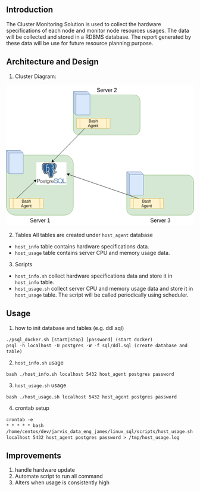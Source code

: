## Introduction
The Cluster Monitoring Solution is used to collect the hardware specifications of each node and monitor node resources usages. The data will be collected and stored in a RDBMS database. The report generated by these data will be use for future resource planning purpose.

## Architecture and Design
1) Cluster Diagram:

![my image](./assets/diagram.png)

2) Tables
  All tables are created under `host_agent` database
  - `host_info`  table contains hardware specifications data.
  - `host_usage` table contains server CPU and memory usage data.
3) Scripts
  - `host_info.sh`  collect hardware specifications data and store it in `host_info` table.
  - `host_usage.sh` collect server CPU and memory usage data and store it in `host_usage` table. The script will be called periodically using scheduler.

## Usage
1) how to init database and tables (e.g. ddl.sql)
~~~
./psql_docker.sh [start|stop] [password] (start docker)
psql -h localhost -U postgres -W -f sql/ddl.sql (create database and table)
~~~
2) `host_info.sh` usage
~~~
bash ./host_info.sh localhost 5432 host_agent postgres password
~~~
3) `host_usage.sh` usage
~~~
bash ./host_usage.sh localhost 5432 host_agent postgres password
~~~
4) crontab setup
~~~
crontab -e
* * * * * bash /home/centos/dev/jarvis_data_eng_james/linux_sql/scripts/host_usage.sh localhost 5432 host_agent postgres password > /tmp/host_usage.log
~~~
## Improvements
1) handle hardware update
2) Automate script to run all command
3) Alters when usage is consistently high 
